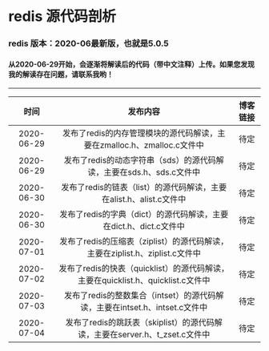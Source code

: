 # redis 源代码剖析
###  redis 版本：2020-06最新版，也就是5.0.5
#### 从2020-06-29开始，会逐渐将解读后的代码（带中文注释）上传。如果您发现我的解读存在问题，请联系我哟！
----
时间|发布内容|博客链接
:--:|:--:|:--:
2020-06-29|发布了redis的内存管理模块的源代码解读，主要在zmalloc.h、zmalloc.c文件中|待定
2020-06-29|发布了redis的动态字符串（sds）的源代码解读，主要在sds.h、sds.c文件中|待定
2020-06-30|发布了redis的链表（list）的源代码解读，主要在alist.h、alist.c文件中|待定
2020-06-30|发布了redis的字典（dict）的源代码解读，主要在dict.h、dict.c文件中|待定
2020-07-01|发布了redis的压缩表（ziplist）的源代码解读，主要在ziplist.h、ziplist.c文件中|待定
2020-07-02|发布了redis的快表（quicklist）的源代码解读，主要在quicklist.h、quicklist.c文件中|待定
2020-07-03|发布了redis的整数集合（intset）的源代码解读，主要在intset.h、intset.c文件中|待定
2020-07-04|发布了redis的跳跃表（skiplist）的源代码解读，主要在server.h、t_zset.c文件中|待定
